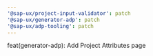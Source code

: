 ```yaml
---
'@sap-ux/project-input-validator': patch
'@sap-ux/generator-adp': patch
'@sap-ux/adp-tooling': patch
---
```


feat(generator-adp): Add Project Attributes page
